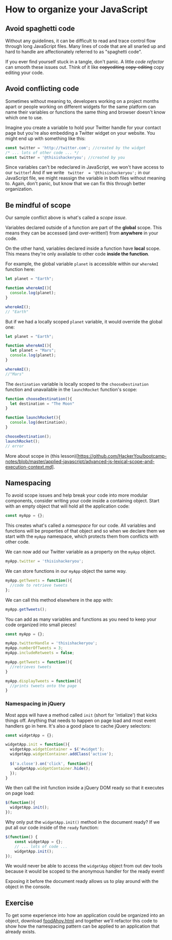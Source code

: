 <!-- Student takeaway -->
<!-- By the end of this lesson, the student should know:
- To avoid spaghetti code
- To avoid conflicting code with external libraries
- How to namespace an app
-->
# How to organize your JavaScript

## Avoid spaghetti code
Without any guidelines, it can be difficult to read and trace control flow through long JavaScript files. Many lines of code that are all snarled up and hard to handle are affectionately referred to as "spaghetti code".

If you ever find yourself stuck in a tangle, don't panic. A little _code refactor_ can smooth these issues out. Think of it like ~~copyediting~~ ~~copy-editing~~ copy editing your code.

## Avoid conflicting code

Sometimes without meaning to, developers working on a project months apart or people working on different widgets for the same platform can name their variables or functions the same thing and browser doesn't know which one to use.

Imagine you create a variable to hold your Twitter handle for your contact page but you're also embedding a Twitter widget on your website. You might end up with something like this:

```js
const twitter = 'http://twitter.com'; //created by the widget
/* ... lots of other code ... */
const twitter = '@thisishackeryou'; //created by you
```

Since variables can't be redeclared in JavaScript, we won't have access to our `twitter`! And if we write ` twitter  = '@thisishackeryou';` in our JavaScript file, we might reassign the variable in both files without meaning to.  Again, don't panic, but know that we can fix this through better organization.

## Be mindful of scope
Our sample conflict above is what's called a _scope issue_. 

Variables declared outside of a function are part of the **global** scope. This means they can be accessed (and over-written!) from **anywhere** in your code.

On the other hand, variables declared inside a function have **local** scope. This means they're only available to other code **inside the function**.

For example, the global variable `planet` is accessible within our `whereAmI` function here:

```js
let planet = "Earth";

function whereAmI(){
  console.log(planet);
}

whereAmI(); 
// "Earth"
```

But if we had a locally scoped `planet` variable, it would override the global one:

```js
let planet = "Earth";

function whereAmI(){
  let planet = "Mars";
  console.log(planet);
}

whereAmI(); 
//"Mars"
```

The `destination` variable is locally scoped to the `chooseDestination` function and unavailable in the `launchRocket` function's scope:

```js
function chooseDestination(){
  let destination = "The Moon"
}

function launchRocket(){
  console.log(destination);
}

chooseDestination();
launchRocket(); 
// error
```
More about scope in (this lesson)[https://github.com/HackerYou/bootcamp-notes/blob/master/applied-javascript/advanced-js-lexical-scope-and-execution-context.md].

## Namespacing

To avoid scope issues and help break your code into more modular components, consider writing your code inside a containing object. Start with an empty object that will hold all the application code:

```js
const myApp = {};
```

This creates what's called a _namespace_ for our code. All variables and functions will be properties of that object and so when we declare them we start with the `myApp` namespace, which protects them from conflicts with other code. 

We can now add our Twitter variable as a property on the `myApp` object.

```js
myApp.twitter = 'thisishackeryou';
```

We can store functions in our `myApp` object the same way.

```js
myApp.getTweets = function(){
  //code to retrieve tweets
};
```

We can call this method elsewhere in the app with:

```js
myApp.getTweets();
```

You can add as many variables and functions as you need to keep your code organized into small pieces!

```js
const myApp = {};

myApp.twitterHandle = 'thisishackeryou';
myApp.numberOfTweets = 3;
myApp.includeRetweets = false;

myApp.getTweets = function(){
  //retrieves tweets
}

myApp.displayTweets = function(){
  //prints tweets onto the page
}
```

<!-- ### Terminology reminder
Variables are often referred to as **properties** when stored inside an object.

Functions are often referred to as **methods** when stored inside an object.

 -->
### Namespacing in jQuery

Most apps will have a method called `init` (short for 'intialize') that kicks things off. Anything that needs to happen on page load and most event handlers go in here. It's also a good place to cache jQuery selectors:

```js
const widgetApp = {};

widgetApp.init = function(){
  widgetApp.widgetContainer = $('#widget');
  widgetApp.widgetContainer.addClass('active');
  
  $('a.close').on('click', function(){
    widgetApp.widgetContainer.hide();
  });
}
```

We then call the init function inside a jQuery DOM ready so that it executes on page load:

```js
$(function(){
  widgetApp.init();
});
```

Why only put the `widgetApp.init()` method in the document ready? If we put all our code inside of the `ready` function:

```js
$(function() {
	const widgetApp = {};
	// ... lots of code ...
	widgetApp.init();
});
```

We would never be able to access the `widgetApp` object from out dev tools because it would be scoped to the anonymous handler for the ready event!

Exposing it before the document ready allows us to play around with the object in the console.

## Exercise

To get some experience into how an application could be organized into an object, download [foodAhoy.html](https://hychalknotes.s3.amazonaws.com/foodAhoy.html) and together we'll refactor this code to show how the namespacing pattern can be applied to an application that already exists.
